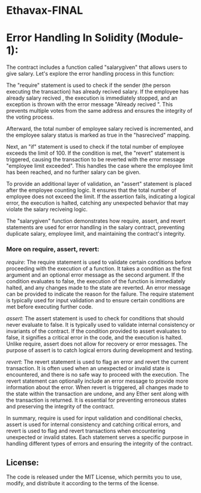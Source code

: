 # Ethavax-FINAL
# Error Handling In Solidity (Module-1):
The contract includes a function called "salarygiven" that allows users to give salary. Let's explore the error handling process in this function:

The "require" statement is used to check if the sender (the person executing the transaction) has already recived salary. If the employee has already salary recived  , the execution is immediately stopped, and an exception is thrown with the error message "Already recived ". This prevents multiple votes from the same address and ensures the integrity of the voting process.

Afterward, the total number of employee salary recived is incremented, and the employee salary  status is marked as true in the "hasrecived" mapping.

Next, an "if" statement is used to check if the total number of employee exceeds the limit of 100. If the condition is met, the "revert" statement is triggered, causing the transaction to be reverted with the error message "employee limit exceeded". This handles the case where the employee limit has been reached, and no further salary can be given.

To provide an additional layer of validation, an "assert" statement is placed after the employee counting logic. It ensures that the total number of employee does not exceed the limit. If the assertion fails, indicating a logical error, the execution is halted, catching any unexpected behavior that may violate the salary reciveing  logic.

The "salarygiven" function demonstrates how require, assert, and revert statements are used for error handling in the salary contract, preventing duplicate salary, employee limit, and maintaining the contract's integrity.

### More on require, assert, revert:

*require*: The require statement is used to validate certain conditions before proceeding with the execution of a function. It takes a condition as the first argument and an optional error message as the second argument. If the condition evaluates to false, the execution of the function is immediately halted, and any changes made to the state are reverted. An error message can be provided to indicate the reason for the failure. The require statement is typically used for input validation and to ensure certain conditions are met before executing further code.

*assert*: The assert statement is used to check for conditions that should never evaluate to false. It is typically used to validate internal consistency or invariants of the contract. If the condition provided to assert evaluates to false, it signifies a critical error in the code, and the execution is halted. Unlike require, assert does not allow for recovery or error messages. The purpose of assert is to catch logical errors during development and testing.

*revert*: The revert statement is used to flag an error and revert the current transaction. It is often used when an unexpected or invalid state is encountered, and there is no safe way to proceed with the execution. The revert statement can optionally include an error message to provide more information about the error. When revert is triggered, all changes made to the state within the transaction are undone, and any Ether sent along with the transaction is returned. It is essential for preventing erroneous states and preserving the integrity of the contract.

In summary, require is used for input validation and conditional checks, assert is used for internal consistency and catching critical errors, and revert is used to flag and revert transactions when encountering unexpected or invalid states. Each statement serves a specific purpose in handling different types of errors and ensuring the integrity of the contract.



## License:
The code is released under the MIT License, which permits you to use, modify, and distribute it according to the terms of the license.
